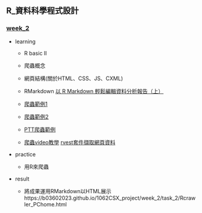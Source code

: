 ﻿## R_資料科學程式設計

### [week_2](https://pecu.gitbooks.io/r_/content/week2.html)

- learning
    - R basic II
    - 爬蟲概念
    - 網頁結構(關於HTML、CSS、JS、CXML)
    - RMarkdown
        [以 R Markdown 輕鬆編輯資料分析報告（上）](https://knowlab.wordpress.com/2016/12/05/%E4%BB%A5-r-markdown-%E8%BC%95%E9%AC%86%E7%B7%A8%E8%BC%AF%E8%B3%87%E6%96%99%E5%88%86%E6%9E%90%E5%A0%B1%E5%91%8A%EF%BC%88%E4%B8%8A%EF%BC%89/)

    - [爬蟲範例1](https://github.com/pecu/RCrawler101-201504/tree/master/CaseStudies)
    - [爬蟲範例2](https://github.com/pecu/RCrawler101-201504)
    - [PTT爬蟲範例](https://pecu.github.io/NTU_R/NTUCSX/parser/parser.html)
    - [爬蟲video教學](https://csx.aca.ntu.edu.tw/modules/index.php?csn=055782&default_fun=info&current_lang=chinese)
        [rvest套件擷取網頁資料](https://blog.gtwang.org/r/rvest-web-scraping-with-r/)


- practice
    - 用R來爬蟲
- result
    - 將成果運用RMarkdown以HTML展示https://b03602023.github.io/1062CSX_project/week_2/task_2/Rcrawler_PChome.html


